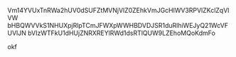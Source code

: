 Vm14YVUxTnRWa2hUV0dSUFZtMVNjVlZ0ZEhkVmJGcHlWV3RPVlZKclZqVlVW
bHBQWVVkS1NHUXpjRlpTCmJFWXpWWHBDVDJSR1duRlhiWEJyQ21WcVFUVlJN
bVIzWTFkU1dHUjZNRXREYlRWd1dsRTlQUW9LZEhoMQoKdmFo

okf